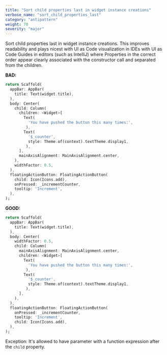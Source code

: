 ```yaml
---
title: "Sort child properties last in widget instance creations"
verbose_name: "sort_child_properties_last"
category: "antipattern"
weight: 70
severity: "major"
---
```

Sort child properties last in widget instance creations.  This improves
readability and plays nicest with UI as Code visualization in IDEs with UI as
Code Guides in editors (such as IntelliJ) where Properties in the correct order
appear clearly associated with the constructor call and separated from the
children.

**BAD:**
```dart
return Scaffold(
  appBar: AppBar(
    title: Text(widget.title),
  ),
  body: Center(
    child: Column(
      children: <Widget>[
        Text(
          'You have pushed the button this many times:',
         ),
        Text(
          '$_counter',
          style: Theme.of(context).textTheme.display1,
         ),
      ],
      mainAxisAlignment: MainAxisAlignment.center,
    ),
    widthFactor: 0.5,
  ),
  floatingActionButton: FloatingActionButton(
    child: Icon(Icons.add),
    onPressed: _incrementCounter,
    tooltip: 'Increment',
  ),
);
```

**GOOD:**
```dart
return Scaffold(
  appBar: AppBar(
    title: Text(widget.title),
  ),
  body: Center(
    widthFactor: 0.5,
    child: Column(
      mainAxisAlignment: MainAxisAlignment.center,
      children: <Widget>[
        Text(
          'You have pushed the button this many times:',
         ),
        Text(
          '$_counter',
          style: Theme.of(context).textTheme.display1,
         ),
      ],
    ),
  ),
  floatingActionButton: FloatingActionButton(
    onPressed: _incrementCounter,
    tooltip: 'Increment',
    child: Icon(Icons.add),
  ),
);
```

Exception: It's allowed to have parameter with a function expression after the
`child` property.


